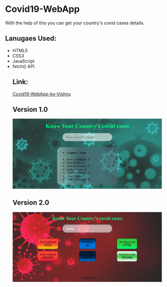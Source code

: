 # Covid19-WebApp
With the help of this you can get your country's covid cases details.
<h2>
  Lanugaes Used: </h2>
  <ul>
  <li>HTML5</li>
  <li>CSS3</li>
  <li>JavaScript</li>
  <li>fetch() API</li>
<h2>Link: </h2>
<a href="https://vishnupsingh523.github.io/Covid19-WebApp-by-Vishnu/">Covid19-WebApp-by-Vishnu</a>
  
<h2>Version 1.0 </h2>
<img src="img/version1.JPG">

<h2>Version 2.0 </h2>
<img src="img/virsion2.JPG">
